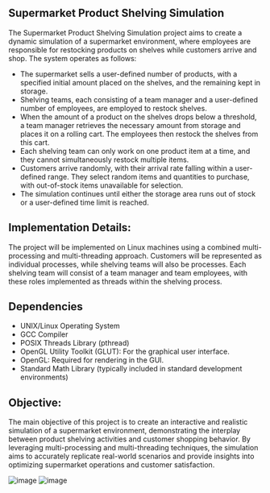 ## Supermarket Product Shelving Simulation

The Supermarket Product Shelving Simulation project aims to create a dynamic simulation of a supermarket environment, where employees are responsible for restocking products on shelves while customers arrive and shop. The system operates as follows:

- The supermarket sells a user-defined number of products, with a specified initial amount placed on the shelves, and the remaining kept in storage.
- Shelving teams, each consisting of a team manager and a user-defined number of employees, are employed to restock shelves.
- When the amount of a product on the shelves drops below a threshold, a team manager retrieves the necessary amount from storage and places it on a rolling cart. The employees then restock the shelves from this cart.
- Each shelving team can only work on one product item at a time, and they cannot simultaneously restock multiple items.
- Customers arrive randomly, with their arrival rate falling within a user-defined range. They select random items and quantities to purchase, with out-of-stock items unavailable for selection.
- The simulation continues until either the storage area runs out of stock or a user-defined time limit is reached.

## Implementation Details:
The project will be implemented on Linux machines using a combined multi-processing and multi-threading approach. Customers will be represented as individual processes, while shelving teams will also be processes. Each shelving team will consist of a team manager and team employees, with these roles implemented as threads within the shelving process.
## Dependencies
- UNIX/Linux Operating System
- GCC Compiler
- POSIX Threads Library (pthread)
- OpenGL Utility Toolkit (GLUT): For the graphical user interface.
- OpenGL: Required for rendering in the GUI.
- Standard Math Library (typically included in standard development environments)
## Objective:
The main objective of this project is to create an interactive and realistic simulation of a supermarket environment, demonstrating the interplay between product shelving activities and customer shopping behavior. By leveraging multi-processing and multi-threading techniques, the simulation aims to accurately replicate real-world scenarios and provide insights into optimizing supermarket operations and customer satisfaction.

 ![image](https://github.com/saharfayyad02/realtime_project2/assets/104863637/73df172c-3d25-4c52-b048-4eca8b68f5dc)
 ![image](https://github.com/saharfayyad02/realtime_project2/assets/104863637/1ca833f6-3e5d-4fb2-92d8-97f47f153e24)

